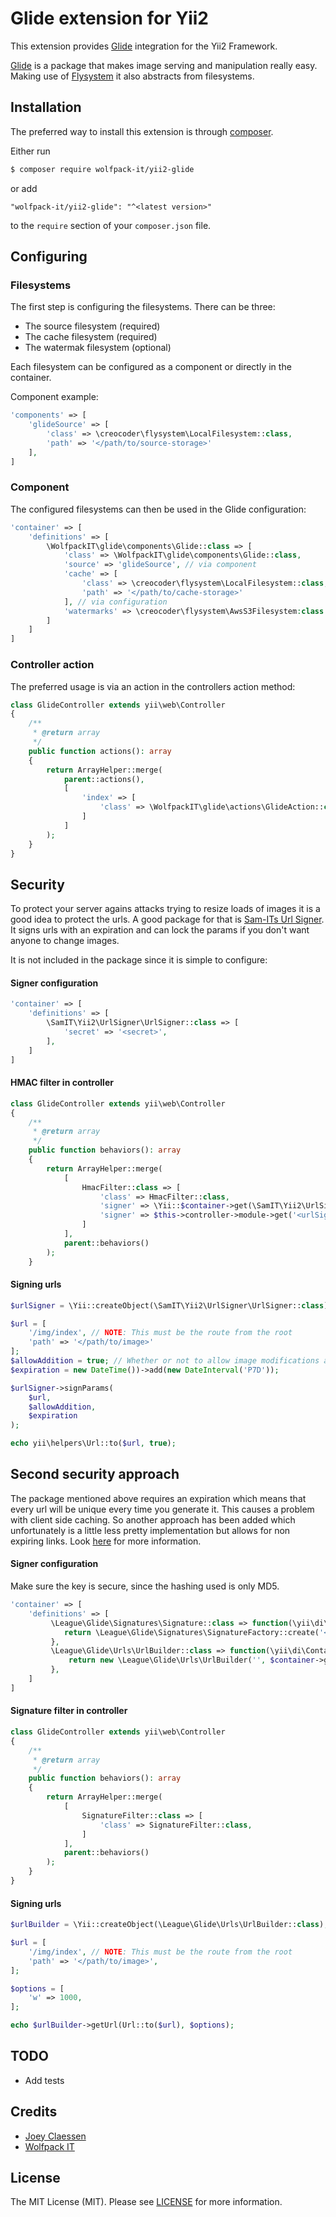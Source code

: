 # Glide extension for Yii2

This extension provides [Glide](https://glide.thephpleague.com/) integration for the Yii2 Framework.

[Glide](https://glide.thephpleague.com/) is a package that makes image serving and manipulation really easy. Making use of [Flysystem](http://flysystem.thephpleague.com/) it also abstracts from filesystems.

## Installation

The preferred way to install this extension is through [composer](http://getcomposer.org/download/).

Either run

```bash
$ composer require wolfpack-it/yii2-glide
```

or add

```
"wolfpack-it/yii2-glide": "^<latest version>"
```

to the `require` section of your `composer.json` file.

## Configuring

### Filesystems
The first step is configuring the filesystems. There can be three:
- The source filesystem (required)
- The cache filesystem (required)
- The watermak filesystem (optional)

Each filesystem can be configured as a component or directly in the container.

Component example:
```php
'components' => [
    'glideSource' => [
        'class' => \creocoder\flysystem\LocalFilesystem::class,
        'path' => '</path/to/source-storage>'
    ],
]
```

### Component
The configured filesystems can then be used in the Glide configuration:
```php
'container' => [
    'definitions' => [
        \WolfpackIT\glide\components\Glide::class => [
            'class' => \WolfpackIT\glide\components\Glide::class,
            'source' => 'glideSource', // via component
            'cache' => [
                'class' => \creocoder\flysystem\LocalFilesystem::class,
                'path' => '</path/to/cache-storage>'
            ], // via configuration
            'watermarks' => \creocoder\flysystem\AwsS3Filesystem:class // via container
        ]
    ]
]
```

### Controller action
The preferred usage is via an action in the controllers action method:
```php
class GlideController extends yii\web\Controller
{
    /**
     * @return array
     */
    public function actions(): array
    {
        return ArrayHelper::merge(
            parent::actions(),
            [
                'index' => [
                    'class' => \WolfpackIT\glide\actions\GlideAction::class
                ]
            ]
        );
    }
}
```

## Security
To protect your server agains attacks trying to resize loads of images it is a good idea to protect the urls. A good
package for that is [Sam-ITs Url Signer](https://github.com/SAM-IT/yii2-urlsigner). It signs urls with an expiration
and can lock the params if you don't want anyone to change images.

It is not included in the package since it is simple to configure:

#### Signer configuration

```php
'container' => [
    'definitions' => [
        \SamIT\Yii2\UrlSigner\UrlSigner::class => [
            'secret' => '<secret>',
        ],
    ]
]
```

#### HMAC filter in controller
```php
class GlideController extends yii\web\Controller
{
    /**
     * @return array
     */
    public function behaviors(): array
    {
        return ArrayHelper::merge(
            [
                HmacFilter::class => [
                    'class' => HmacFilter::class,
                    'signer' => \Yii::$container->get(\SamIT\Yii2\UrlSigner\UrlSigner::class) //via Dependancy Injection
                    'signer' => $this->controller->module->get('<urlSignerComponent>') // via component
                ]
            ],
            parent::behaviors()
        );
    }
```

#### Signing urls
```php
$urlSigner = \Yii::createObject(\SamIT\Yii2\UrlSigner\UrlSigner::class);

$url = [
    '/img/index', // NOTE: This must be the route from the root 
    'path' => '</path/to/image>'
];
$allowAddition = true; // Whether or not to allow image modifications after url generation
$expiration = new DateTime())->add(new DateInterval('P7D'));

$urlSigner->signParams(
    $url,
    $allowAddition,
    $expiration
);

echo yii\helpers\Url::to($url, true);
```

## Second security approach
The package mentioned above requires an expiration which means that every url will be unique every time you generate it.
This causes a problem with client side caching. So another approach has been added which unfortunately is a little less
pretty implementation but allows for non expiring links. Look [here](https://glide.thephpleague.com/1.0/config/security/)
for more information.

#### Signer configuration
Make sure the key is secure, since the hashing used is only MD5.

```php
'container' => [
    'definitions' => [
         \League\Glide\Signatures\Signature::class => function(\yii\di\Container $container) {
            return \League\Glide\Signatures\SignatureFactory::create('<secret>');
         },
         \League\Glide\Urls\UrlBuilder::class => function(\yii\di\Container $container) {
             return new \League\Glide\Urls\UrlBuilder('', $container->get(\League\Glide\Signatures\Signature::class));
         },
    ]
]
``` 

#### Signature filter in controller
```php
class GlideController extends yii\web\Controller
{
    /**
     * @return array
     */
    public function behaviors(): array
    {
        return ArrayHelper::merge(
            [
                SignatureFilter::class => [
                    'class' => SignatureFilter::class,
                ]
            ],
            parent::behaviors()
        );
    }
}
```

#### Signing urls
```php
$urlBuilder = \Yii::createObject(\League\Glide\Urls\UrlBuilder::class);

$url = [
    '/img/index', // NOTE: This must be the route from the root 
    'path' => '</path/to/image>',
];

$options = [
    'w' => 1000,
];

echo $urlBuilder->getUrl(Url::to($url), $options);
```

## TODO
- Add tests 

## Credits
- [Joey Claessen](https://github.com/joester89)
- [Wolfpack IT](https://github.com/wolfpack-it)

## License

The MIT License (MIT). Please see [LICENSE](https://github.com/wolfpack-it/yii2-glide/blob/master/LICENSE) for more information.
